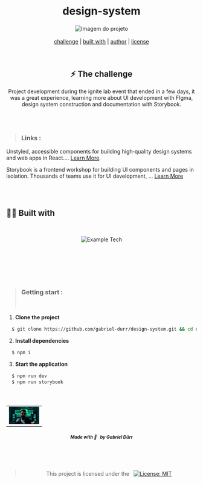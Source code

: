 <h1 align="center" class="line-1 anim-typewriter"> design-system
</h1>

<div align="center">
        <img align="center" src="./.github/snoopPao.png" alt="Imagem do projeto" width="57%"> 
        
</div>

<br/>

<div align="center"  class="links">
        <a href="#challenge">challenge</a> |
        <a href="#built_with">built with</a> |
        <a href="#author">author</a> |
        <a href="#license">license</a> 
</div>

<br/>
<br/>

<h2 id="challenge"  align="center">⚡ The challenge </h2>

<div align="center">
   <p> Project development during the ignite lab event that ended in a few days, it was a great experience, learning more about UI development with FIgma, design system construction and documentation with Storybook. </p>
</div>

<br/><br/>

> <h3> Links : </h3>

Unstyled, accessible components for building high‑quality design systems and web apps in React.... [Learn More](https://www.radix-ui.com/docs/primitives/overview/introduction "Clique para ser redirecionado!").


Storybook is a frontend workshop for building UI components and pages in isolation. Thousands of teams use it for UI development, ... [Learn More](https://storybook.js.org/ "Clique para ser redirecionado!")



<br/><br/>

<h2 id="built_with"> 🧙‍♂️ Built with</h2>

<br>

<div align="center" class="container-icons">

<p float="left">

<img alt="Example Tech"  src="./.github/ nome da Tech" width="ajust do icon"   hspace="4"/>



</p>
        
</div>

<br>

<br/>
<br/>
<br/>
<br/>

> <h3> Getting start : </h3>
> <br/>

<div>

1. <b>Clone the project</b>

```bash
  $ git clone https://github.com/gabriel-durr/design-system.git && cd design-system
```

2. <b>Install dependencies</b>

```bash
  $ npm i
```

3. <b>Start the application</b>

```bash
  $ npm run dev
  $ npm run storybook
```

</div>

<br>

<h5 id = "author" align="center"></h5>

<table align="center">
  <tr>
      <td>
      <a href="https://github.com/gabriel-durr">
        <img src="./.github/avatar.png" width="80px;" alt="Image Gabriel Dürr Author"/><br>
      </a>
      </td>
  </tr>
</table>

<div align="center">
        <sub><b><em>Made with 💜&ensp; by Gabriel Dürr </em></b></sub>
</div>

<br/>
<br/>
<br/>

<h2></h2>

<div align="center">
        
<h3 id="license" ></h3>

> This project is licensed under the &nbsp; [![License: MIT](https://img.shields.io/badge/License-MIT-yellow.svg)](LICENSE)

</div>

